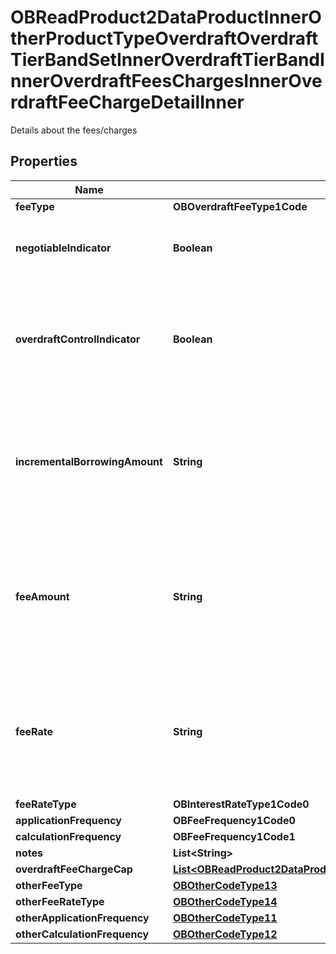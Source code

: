 

# OBReadProduct2DataProductInnerOtherProductTypeOverdraftOverdraftTierBandSetInnerOverdraftTierBandInnerOverdraftFeesChargesInnerOverdraftFeeChargeDetailInner

Details about the fees/charges

## Properties

| Name | Type | Description | Notes |
|------------ | ------------- | ------------- | -------------|
|**feeType** | **OBOverdraftFeeType1Code** |  |  |
|**negotiableIndicator** | **Boolean** | Indicates whether fee and charges are negotiable |  [optional] |
|**overdraftControlIndicator** | **Boolean** | Indicates if the fee/charge is already covered by an &#39;Overdraft Control&#39; fee or not. |  [optional] |
|**incrementalBorrowingAmount** | **String** | Every additional tranche of an overdraft balance to which an overdraft fee is applied |  [optional] |
|**feeAmount** | **String** | Amount charged for an overdraft fee/charge (where it is charged in terms of an amount rather than a rate) |  [optional] |
|**feeRate** | **String** | Rate charged for overdraft fee/charge (where it is charged in terms of a rate rather than an amount) |  [optional] |
|**feeRateType** | **OBInterestRateType1Code0** |  |  [optional] |
|**applicationFrequency** | **OBFeeFrequency1Code0** |  |  |
|**calculationFrequency** | **OBFeeFrequency1Code1** |  |  [optional] |
|**notes** | **List&lt;String&gt;** |  |  [optional] |
|**overdraftFeeChargeCap** | [**List&lt;OBReadProduct2DataProductInnerOtherProductTypeOverdraftOverdraftTierBandSetInnerOverdraftTierBandInnerOverdraftFeesChargesInnerOverdraftFeeChargeCapInner&gt;**](OBReadProduct2DataProductInnerOtherProductTypeOverdraftOverdraftTierBandSetInnerOverdraftTierBandInnerOverdraftFeesChargesInnerOverdraftFeeChargeCapInner.md) |  |  [optional] |
|**otherFeeType** | [**OBOtherCodeType13**](OBOtherCodeType13.md) |  |  [optional] |
|**otherFeeRateType** | [**OBOtherCodeType14**](OBOtherCodeType14.md) |  |  [optional] |
|**otherApplicationFrequency** | [**OBOtherCodeType11**](OBOtherCodeType11.md) |  |  [optional] |
|**otherCalculationFrequency** | [**OBOtherCodeType12**](OBOtherCodeType12.md) |  |  [optional] |



